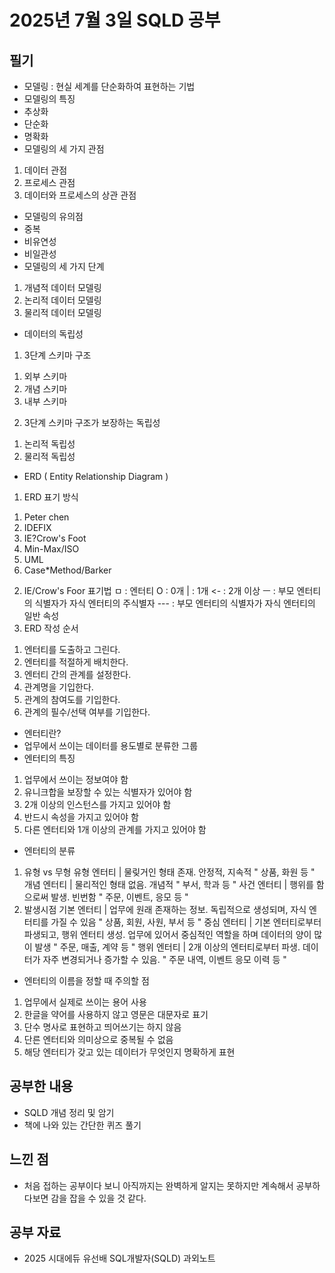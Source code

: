 # 2025년 7월 3일 SQLD 공부

## 필기
 - 모델링 : 현실 세계를 단순화하여 표현하는 기법
 - 모델링의 특징
  - 추상화
  - 단순화
  - 명확화
 - 모델링의 세 가지 관점
  1) 데이터 관점
  2) 프로세스 관점
  3) 데이터와 프로세스의 상관 관점
 - 모델링의 유의점
  - 중복
  - 비유연성
  - 비일관성
 - 모델링의 세 가지 단계
  1) 개념적 데이터 모델링
  2) 논리적 데이터 모델링
  3) 물리적 데이터 모델링
 - 데이터의 독립성
  1) 3단계 스키마 구조
   1. 외부 스키마
   2. 개념 스키마
   3. 내부 스키마
  2) 3단계 스키마 구조가 보장하는 독립성
   1. 논리적 독립성
   2. 물리적 독립성
 - ERD ( Entity Relationship Diagram )
  1) ERD 표기 방식
   1. Peter chen
   2. IDEFIX
   3. IE?Crow's Foot
   4. Min-Max/ISO
   5. UML
   6. Case*Method/Barker
  2) IE/Crow's Foor 표기법
   ㅁ : 엔터티
   O : 0개
   | : 1개
   <- : 2개 이상
   ㅡ : 부모 엔터티의 식별자가 자식 엔터티의 주식별자
   --- : 부모 엔터티의 식별자가 자식 엔터티의 일반 속성
  3) ERD 작성 순서
   1. 엔터티를 도출하고 그린다.
   2. 엔터티를 적절하게 배치한다.
   3. 엔터티 간의 관계를 설정한다.
   4. 관계명을 기입한다.
   5. 관계의 참여도를 기입한다.
   6. 관계의 필수/선택 여부를 기입한다.
 - 엔터티란?
  - 업무에서 쓰이는 데이터를 용도별로 분류한 그룹
 - 엔터티의 특징
  1) 업무에서 쓰이는 정보여야 함
  2) 유니크합을 보장할 수 있는 식별자가 있어야 함
  3) 2개 이상의 인스턴스를 가지고 있어야 함
  4) 반드시 속성을 가지고 있어야 함
  5) 다른 엔터티와 1개 이상의 관계를 가지고 있어야 함
 - 엔터티의 분류
  1) 유형 vs 무형
   유형 엔터티 | 물맂거인 형태 존재. 안정적, 지속적  " 상품, 화원 등 "
   개념 엔터티 | 물리적인 형태 없음. 개념적         " 부서, 학과 등 "
   사건 엔터티 | 행위를 함으로써 발생. 빈번함       " 주문, 이벤트, 응모 등 "
  2) 발생시점
   기본 엔터티 | 업무에 원래 존재하는 정보. 독립적으로 생성되며, 자식 엔터티를 가질 수 있음   " 상품, 회원, 사원, 부서 등 "
   중심 엔터티 | 기본 엔터티로부터 파생되고, 행위 엔터티 생성. 업무에 있어서 중심적인 역할을 하며 데이터의 양이 많이 발생  " 주문, 매출, 계약 등 "
   행위 엔터티 | 2개 이상의 엔터티로부터 파생. 데이터가 자주 변경되거나 증가할 수 있음.  " 주문 내역, 이벤트 응모 이력 등 "
 - 엔터티의 이름을 정할 때 주의할 점
  1) 업무에서 실제로 쓰이는 용어 사용
  2) 한글을 약어를 사용하지 않고 영문은 대문자로 표기
  3) 단수 명사로 표현하고 띄어쓰기는 하지 않음
  4) 단른 엔터티와 의미상으로 중복될 수 없음
  5) 해당 엔터티가 갖고 있는 데이터가 무엇인지 명확하게 표현

## 공부한 내용
 - SQLD 개념 정리 및 암기
 - 책에 나와 있는 간단한 퀴즈 풀기

## 느낀 점
 - 처음 접하는 공부이다 보니 아직까지는 완벽하게 알지는 못하지만 계속해서 공부하다보면 감을 잡을 수 있을 것 같다.

## 공부 자료
 - 2025 시대에듀 유선배 SQL개발자(SQLD) 과외노트